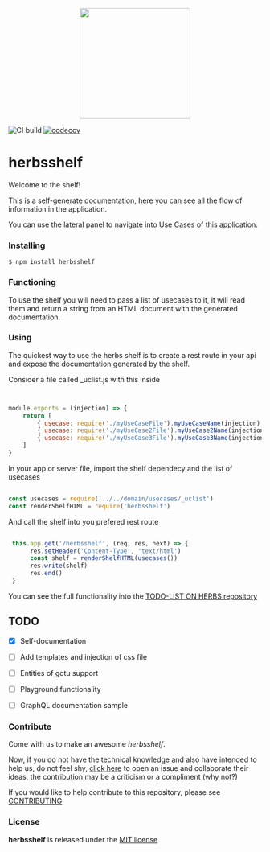  <p align='center'><img src='https://avatars3.githubusercontent.com/u/60399865' height='220'></p>

![CI build](https://github.com/herbsjs/herbsshelf/workflows/CI%20build/badge.svg) [![codecov](https://codecov.io/gh/herbsjs/herbsshelf/branch/main/graph/badge.svg)](https://codecov.io/gh/herbsjs/herbsshelf)

# herbsshelf

Welcome to the shelf!

This is a self-generate documentation, here you can see all the flow of information in the application.

You can use the lateral panel to navigate into Use Cases of this application. 

### Installing

    $ npm install herbsshelf

### Functioning 

To use the shelf you will need to pass a list of usecases to it, it will read them and return a string from an HTML document with the generated documentation.

### Using 

The quickest way to use the herbs shelf is to create a rest route in your api and expose the documentation generated by the shelf.

Consider a file called _uclist.js with this inside
```javascript


module.exports = (injection) => {
    return [
        { usecase: require('./myUseCaseFile').myUseCaseName(injection), tags: { group: 'GroupOne' } },
        { usecase: require('./myUseCase2File').myUseCase2Name(injection), tags: { group: 'GroupOne' } },
        { usecase: require('./myUseCase3File').myUseCase3Name(injection), tags: { group: 'GroupTwo' } },
    ]
}
```

In your app or server file, import the shelf dependecy and the list of usecases

```javascript

const usecases = require('../../domain/usecases/_uclist')
const renderShelfHTML = require('herbsshelf')


```

And call the shelf into you prefered rest route

```javascript

 this.app.get('/herbsshelf', (req, res, next) => {
      res.setHeader('Content-Type', 'text/html')
      const shelf = renderShelfHTML(usecases())
      res.write(shelf)
      res.end()
 }

```

You can see the full functionality into the [TODO-LIST ON HERBS repository](https://github.com/herbsjs/todolist-on-herbs)


## TODO

- [X] Self-documentation
- [ ] Add templates and injection of css file
- [ ] Entities of gotu support
- [ ] Playground functionality
- [ ] GraphQL documentation sample


### Contribute
Come with us to make an awesome *herbsshelf*.

Now, if you do not have the technical knowledge and also have intended to help us, do not feel shy, [click here](https://github.com/herbsjs/herbsshelf/issues) to open an issue and collaborate their ideas, the contribution may be a criticism or a compliment (why not?)

If you would like to help contribute to this repository, please see [CONTRIBUTING](https://github.com/herbsjs/herbsshelf/blob/main/.github/CONTRIBUTING.md)

### License

**herbsshelf** is released under the
[MIT license](https://github.com/herbsjs/herbsshelf/blob/main/LICENSE.md)
